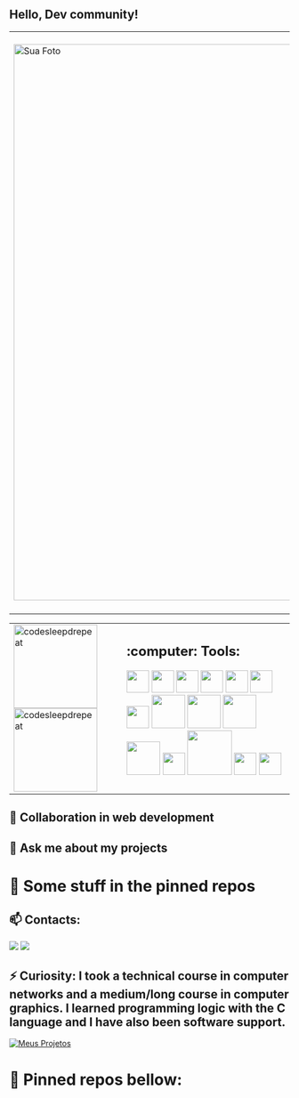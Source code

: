 ## Hello, Dev community!
<table>
  <tr>
    <td>
      <img src="https://github.com/dig-ie/dig-ie/assets/101150281/d996c005-ad71-49a9-9088-3411008614a0" alt="Sua Foto" style="width: 1000px; height: auto; margin-right: 20px;">
    </td>
    <td>
🔭🏢 Passionate about programming and technology. Each project and challenge further reinforces my passion for this area. I am currently a full stack developer, 🏫💬 completed a higher education course in systems analysis and development and also participated in the 2.5 years “Onboard” technological residency at the Porto Digital technology hub in Recife city. During this experiences, i participated in challenges, projects and mentoring that improved my skills. In addition to technical development, acquired collaboration, teamwork, effective communication, time management and task prioritization skills.
    </td>
  </tr>
</table>
<table>
  <tr>
    <td style="vertical-align: top;">
      <div>
        <img src="https://github.com/dig-ie/dig-ie/assets/101150281/324a02e8-28a9-4f93-b748-352235fa4dcb" alt="codesleepdrepeat" width="150" height="auto">
        <img src="https://media1.tenor.com/m/FdkbSvSxI9MAAAAd/chilled-lamb-mienar.gif" alt="codesleepdrepeat" width="150" height="auto">
      </div>
    </td>
    <td style="vertical-align: top;">
      <div>
        <h2>:computer: Tools:</h2>
        <img loading="lazy" src="https://cdn.jsdelivr.net/gh/devicons/devicon@latest/icons/nextjs/nextjs-original.svg" width="40" height="40"/>
        <img loading="lazy" src="https://cdn.jsdelivr.net/gh/devicons/devicon@latest/icons/react/react-original-wordmark.svg" width="40" height="40"/>
        <img loading="lazy" src="https://cdn.jsdelivr.net/gh/devicons/devicon@latest/icons/reactrouter/reactrouter-original-wordmark.svg" width="40" height="40"/>
        <img loading="lazy" src="https://cdn.jsdelivr.net/gh/devicons/devicon@latest/icons/typescript/typescript-original.svg" width="40" height="40"/>
        <img loading="lazy" src="https://cdn.jsdelivr.net/gh/devicons/devicon@latest/icons/javascript/javascript-original.svg" width="40" height="40"/>
        <img loading="lazy" src="https://cdn.jsdelivr.net/gh/devicons/devicon@latest/icons/html5/html5-plain-wordmark.svg" width="40" height="40"/>
        <img loading="lazy" src="https://cdn.jsdelivr.net/gh/devicons/devicon@latest/icons/css3/css3-original-wordmark.svg" width="40" height="40"/>
        <img loading="lazy" src="https://cdn.jsdelivr.net/gh/devicons/devicon@latest/icons/nodejs/nodejs-plain-wordmark.svg" width="60" height="60"/>
        <img loading="lazy" src="https://cdn.jsdelivr.net/gh/devicons/devicon@latest/icons/express/express-original-wordmark.svg" width="60" height="60"/>
        <img loading="lazy" src="https://cdn.jsdelivr.net/gh/devicons/devicon@latest/icons/git/git-plain-wordmark.svg" width="60" height="60"/>
        <img loading="lazy" src="https://cdn.jsdelivr.net/gh/devicons/devicon@latest/icons/mongoose/mongoose-original-wordmark.svg" width="60" height="60"/>
        <img loading="lazy" src="https://cdn.jsdelivr.net/gh/devicons/devicon@latest/icons/mongodb/mongodb-original-wordmark.svg" width="40" height="40"/>
        <img loading="lazy" src="https://cdn.jsdelivr.net/gh/devicons/devicon@latest/icons/supabase/supabase-original-wordmark.svg" width="80" height="80"/>
        <img loading="lazy" src="https://cdn.jsdelivr.net/gh/devicons/devicon@latest/icons/mysql/mysql-original-wordmark.svg" width="40" height="40"/>
        <img loading="lazy" src="https://cdn.jsdelivr.net/gh/devicons/devicon@latest/icons/java/java-original.svg" width="40" height="40"/>
      </div>
    </td>
  </tr>
</table>

## 👯 Collaboration in web development
## 💬 Ask me about my projects
# 🔎 Some stuff in the pinned repos

## 📫 Contacts:
<div>
<a href = "mailto:debarrosdiego415@gmail.com"><img loading="lazy" src="https://img.shields.io/badge/Gmail-D14836?style=for-the-badge&logo=gmail&logoColor=white" target="_blank"></a>
<a href="https://www.linkedin.com/in/di%C3%AAgo-de-barros-760541257/" target="_blank"><img loading="lazy" src="https://img.shields.io/badge/-LinkedIn-%230077B5?style=for-the-badge&logo=linkedin&logoColor=white" target="_blank"></a>   
</div>

## ⚡ Curiosity: I took a technical course in computer networks and a medium/long course in computer graphics. I learned programming logic with the C language and I have also been software support.

[![Meus Projetos](https://img.shields.io/badge/All_repositories-red?style=for-the-badge&logo=github&logoColor=white&labelWidth=150)](https://github.com/dig-ie?tab=repositories)


# 🔎 Pinned repos bellow: 

